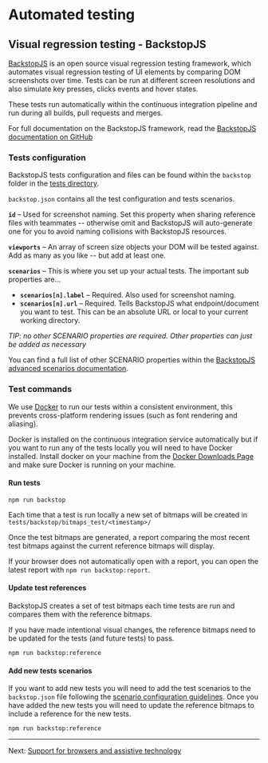 # Automated testing

## Visual regression testing - BackstopJS

[BackstopJS](https://github.com/garris/BackstopJS) is an open source visual regression testing framework, which automates visual regression testing of UI elements by comparing DOM screenshots over time. Tests can be run at different screen resolutions and also simulate key presses, clicks events and hover states. 

These tests run automatically within the continuous integration pipeline and run during all builds, pull requests and merges.

For full documentation on the BackstopJS framework, read the [BackstopJS documentation on GitHub](https://github.com/garris/BackstopJS/blob/master/README.md)

### Tests configuration

BackstopJS tests configuration and files can be found within the `backstop` folder in the [tests directory](https://github.com/nhsuk/nhsuk-frontend/tree/master/tests).

`backstop.json` contains all the test configuration and tests scenarios.

**`id`** – Used for screenshot naming. Set this property when sharing reference files with teammates -- otherwise omit and BackstopJS will auto-generate one for you to avoid naming collisions with BackstopJS resources.

**`viewports`** – An array of screen size objects your DOM will be tested against.  Add as many as you like -- but add at least one.

**`scenarios`** – This is where you set up your actual tests. The important sub properties are...

- **`scenarios[n].label`** – Required. Also used for screenshot naming.
- **`scenarios[n].url`** – Required. Tells BackstopJS what endpoint/document you want to test.  This can be an absolute URL or local to your current working directory.

_TIP: no other SCENARIO properties are required. Other properties can just be added as necessary_

You can find a full list of other SCENARIO properties within the [BackstopJS advanced scenarios documentation](https://github.com/garris/BackstopJS/blob/master/README.md#advanced-scenarios).

### Test commands

We use [Docker](https://www.docker.com/) to run our tests within a consistent environment, this prevents cross-platform rendering issues (such as font rendering and aliasing).

Docker is installed on the continuous integration service automatically but if you want to run any of the tests locally you will need to have Docker installed. Install docker on your machine from the [Docker Downloads Page](https://hub.docker.com/search/?type=edition&offering=community&architecture=amd64) and make sure Docker is running on your machine.

#### Run tests

```
npm run backstop
```

Each time that a test is run locally a new set of bitmaps will be created in `tests/backstop/bitmaps_test/<timestamp>/`

Once the test bitmaps are generated, a report comparing the most recent test bitmaps against the current reference bitmaps will display.

If your browser does not automatically open with a report, you can open the latest report with `npm run backstop:report`.

#### Update test references

BackstopJS creates a set of test bitmaps each time tests are run and compares them with the reference bitmaps.
 
If you have made intentional visual changes, the reference bitmaps need to be updated for the tests (and future tests) to pass.

```
npm run backstop:reference
```

#### Add new tests scenarios

If you want to add new tests you will need to add the test scenarios to the `backstop.json` file following the [scenario configuration guidelines](#tests-configuration). Once you have added the new tests you will need to update the reference bitmaps to include a reference for the new tests.

```
npm run backstop:reference
```

---

Next: [Support for browsers and assistive technology](browser-support.md)
